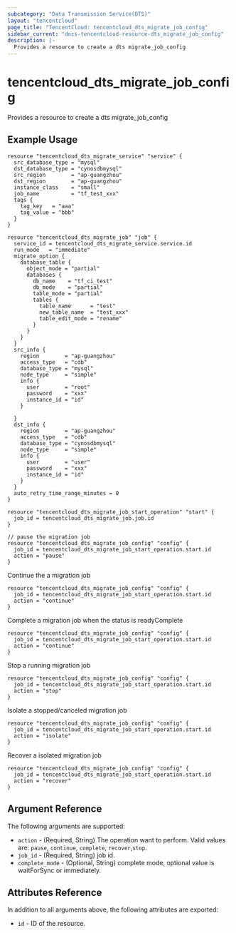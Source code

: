 ```yaml
---
subcategory: "Data Transmission Service(DTS)"
layout: "tencentcloud"
page_title: "TencentCloud: tencentcloud_dts_migrate_job_config"
sidebar_current: "docs-tencentcloud-resource-dts_migrate_job_config"
description: |-
  Provides a resource to create a dts migrate_job_config
---
```


# tencentcloud_dts_migrate_job_config

Provides a resource to create a dts migrate_job_config

## Example Usage

```hcl
resource "tencentcloud_dts_migrate_service" "service" {
  src_database_type = "mysql"
  dst_database_type = "cynosdbmysql"
  src_region        = "ap-guangzhou"
  dst_region        = "ap-guangzhou"
  instance_class    = "small"
  job_name          = "tf_test_xxx"
  tags {
    tag_key   = "aaa"
    tag_value = "bbb"
  }
}

resource "tencentcloud_dts_migrate_job" "job" {
  service_id = tencentcloud_dts_migrate_service.service.id
  run_mode   = "immediate"
  migrate_option {
    database_table {
      object_mode = "partial"
      databases {
        db_name    = "tf_ci_test"
        db_mode    = "partial"
        table_mode = "partial"
        tables {
          table_name      = "test"
          new_table_name  = "test_xxx"
          table_edit_mode = "rename"
        }
      }
    }
  }
  src_info {
    region        = "ap-guangzhou"
    access_type   = "cdb"
    database_type = "mysql"
    node_type     = "simple"
    info {
      user        = "root"
      password    = "xxx"
      instance_id = "id"
    }

  }
  dst_info {
    region        = "ap-guangzhou"
    access_type   = "cdb"
    database_type = "cynosdbmysql"
    node_type     = "simple"
    info {
      user        = "user"
      password    = "xxx"
      instance_id = "id"
    }
  }
  auto_retry_time_range_minutes = 0
}

resource "tencentcloud_dts_migrate_job_start_operation" "start" {
  job_id = tencentcloud_dts_migrate_job.job.id
}

// pause the migration job
resource "tencentcloud_dts_migrate_job_config" "config" {
  job_id = tencentcloud_dts_migrate_job_start_operation.start.id
  action = "pause"
}
```

Continue the a migration job

```hcl
resource "tencentcloud_dts_migrate_job_config" "config" {
  job_id = tencentcloud_dts_migrate_job_start_operation.start.id
  action = "continue"
}
```

Complete a migration job when the status is readyComplete

```hcl
resource "tencentcloud_dts_migrate_job_config" "config" {
  job_id = tencentcloud_dts_migrate_job_start_operation.start.id
  action = "continue"
}
```

Stop a running migration job

```hcl
resource "tencentcloud_dts_migrate_job_config" "config" {
  job_id = tencentcloud_dts_migrate_job_start_operation.start.id
  action = "stop"
}
```

Isolate a stopped/canceled migration job

```hcl
resource "tencentcloud_dts_migrate_job_config" "config" {
  job_id = tencentcloud_dts_migrate_job_start_operation.start.id
  action = "isolate"
}
```

Recover a isolated migration job

```hcl
resource "tencentcloud_dts_migrate_job_config" "config" {
  job_id = tencentcloud_dts_migrate_job_start_operation.start.id
  action = "recover"
}
```

## Argument Reference

The following arguments are supported:

* `action` - (Required, String) The operation want to perform. Valid values are: `pause`, `continue`, `complete`, `recover`,`stop`.
* `job_id` - (Required, String) job id.
* `complete_mode` - (Optional, String) complete mode, optional value is waitForSync or immediately.

## Attributes Reference

In addition to all arguments above, the following attributes are exported:

* `id` - ID of the resource.



